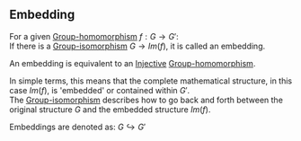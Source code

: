 ## Embedding  
For a given [Group-homomorphism](./Morphisms/Group-homomorphism.md) $f: G \rightarrow G'$:   
If there is a [Group-isomorphism](./Morphisms/Group-isomorphism.md) $G \rightarrow Im(f)$, it is called an embedding.  
  
An embedding is equivalent to an [Injective](../Mapping/Injective.md) [Group-homomorphism](./Morphisms/Group-homomorphism.md).  
  
In simple terms, this means that the complete mathematical structure, in this case $Im(f)$, is 'embedded' or contained within $G'$.  
The [Group-isomorphism](./Morphisms/Group-isomorphism.md) describes how to go back and forth between the original structure $G$ and the embedded structure $Im(f)$.  
  
Embeddings are denoted as: $G\hookrightarrow G'$